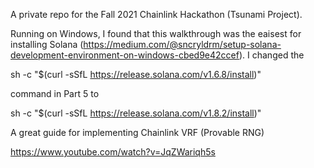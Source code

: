 A private repo for the Fall 2021 Chainlink Hackathon (Tsunami Project).

Running on Windows, I found that this walkthrough was the eaisest for installing Solana (https://medium.com/@sncryldrm/setup-solana-development-environment-on-windows-cbed9e42ccef).  I changed the

sh -c "$(curl -sSfL https://release.solana.com/v1.6.8/install)"

command in Part 5 to

sh -c "$(curl -sSfL https://release.solana.com/v1.8.2/install)"

A great guide for implementing Chainlink VRF (Provable RNG)

https://www.youtube.com/watch?v=JqZWariqh5s


